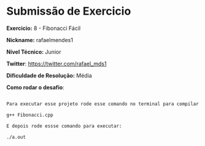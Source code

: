 # Submissão de Exercicio

**Exercicio:** 8 - Fibonacci Fácil

**Nickname:** rafaelmendes1

**Nível Técnico:** Junior

**Twitter**: https://twitter.com/rafael_mds1

**Dificuldade de Resolução:** Média

**Como rodar o desafio**:

```bash

Para executar esse projeto rode esse comando no terminal para compilar esse arquivo:

g++ Fibonacci.cpp

E depois rode essse comando para executar:

./a.out
```
